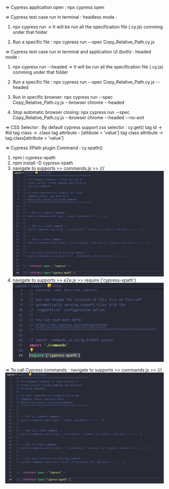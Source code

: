 => Cypress application open : npx cypress open

=> Cypress test case run in terminal : headless mode :
1. npx cypress run -> It will be run all the specification file (.cy.js) comming under that folder

3. Run a specific file : npx cypress run --spec Copy_Relative_Path.cy.js


=> Cypress test case run in terminal and application UI (both) : headed mode :
1. npx cypress run --headed -> It will be run all the specification file (.cy.js) comming under that folder

3. Run a specific file : npx cypress run --spec Copy_Relative_Path.cy.js --headed

4. Run in specific browser: npx cypress run --spec Copy_Relative_Path.cy.js --browser chrome --headed

5. Stop automatic browser closing: npx cypress run --spec Copy_Relative_Path.cy.js --browser chrome --headed --no-exit


=> CSS Selector : By default cypress support css selector
                : cy.get()
tag id -> #id
tag class -> .class
tag attribute - [attibute = 'value']
tag class attribute  -> tag.class[attribute = 'value']


=> Cypress XPath plugin Command : cy.xpath()
1. npm i cypress-xpath 
2. npm install -D cypress-xpath
3. navigate to supports >> commands.js >> /// <reference types="cypress-xpath"/>
![alt text](image-1.png)
4. navigate to supports >> e2e.js >> require ('cypress-xpath')
![alt text](image-2.png)

=> To call Cypress commands : navigate to supports >> commands.js >> /// <reference types = "Cypress" /> 
![alt text](image.png)




